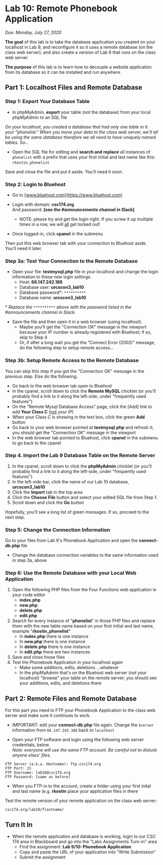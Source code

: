 # Lab 10: Remote Phonebook Application

*Due: Monday, July 27, 2020*

**The goal** of this lab is to take the database application you created on your localhost in Lab 9, and reconfigure it so it uses a remote database (on the class web server); and also create a version of Lab 9 that runs on the class web server.

**The purpose** of this lab is to learn how to decouple a website application from its database so it can be installed and run anywhere.

## Part 1: Localhost Files and Remote Database

### Step 1: Export Your Database Table

- In phpMyAdmin, **export** your table (not the database) from your local phpMyAdmin to an SQL file

*On your localhost, you created a database that had only one table in it: your "phonelist."  When you move your data to the class web server, we'll all be using the same database therefore we all need to have uniquely named tables. So...*

- Open the SQL file for editing and **search and replace** all instances of `phonelist` with a prefix that uses your first initial and last name like this: `rkostin_phonelist`

Save and close the file and put it aside. You'll need it soon.

### Step 2: Login to Bluehost

- Go to [www.bluehost.com](https://www.bluehost.com)

- Login with domain: **csc174.org**<br>And password: **[see the #announcements channel in Slack]**
  - NOTE: please try and get the login right.  If you screw it up multiple times in a row, we will <u>all</u> get locked out!

- Once logged-in, click **cpanel** in the submenu

Then put this web browser tab with your connection to Bluehost aside.  You'll need it later.

### Step 3a: Test Your Connection to the Remote Database

- Open your file: **testmysql.php** file in your localhost and change the login information to these new login settings.  
  - Host: **66.147.242.186**
  - Database user: **urcscon3_lab10**
  - Database password*: `**********`
  - Database name: **urcscon3_lab10**

\* *Replace the `**********` above with the password listed in the #announcements channel in Slack.*

- Save the file and then open it in a web browser (using localhost).
  - Maybe you'll get the "Connection OK" message in the viewport because your IP number is already registered with Bluehost; if so, skip to Step 4
  - Or, if after a long wait you get the "Connect Error (2002)" message, do the following step to setup remote access...

### Step 3b: Setup Remote Access to the Remote Database

You can skip this step if you got the "Connection OK" message in the previous step.  Else do the following.

- Go back to the web browser tab open to Bluehost
- In the cpanel, scroll down to click the **Remote MySQL** chicklet (or you'll probably find a link to it along the left-side, under "frequently used features")
- On the "Remote Mysql Database Access" page, click the [Add] link to add **Your Class C** (<u>not</u> *your IP*)
- When your Class C is showing in the text box, click the green **Add** button
- Go back to your web browser pointed at **testmysql.php** and refresh it;  you should get the "Connection OK" message in the viewport
- In the web browser tab pointed to Bluehost, click **cpanel** in the submenu to go back to the cpanel

### Step 4. Import the Lab 9 Database Table on the Remote Server

1. In the cpanel, scroll down to click the **phpMyAdmin** chicklet (or you'll probably find a link to it along the left-side, under "frequently used features")
2. In the left-side bar, click the name of our Lab 10 database, **urcscon3_lab10**
3. Click the **Import** tab in the top area
4. Click the **Choose File** button and select your edited SQL file from Step 1.
5. Scroll down and click the **Go** button

Hopefully, you'll see a long list of green messages.  If so, proceed to the next step.

### Step 5: Change the Connection Information

Go to your files from Lab 9's Phonebook Application and open the **connect-db.php** file

- Change the database connection variables to the same information used in step 3a, above

### Step 6: Use the Remote Database with your Local Web Application

1. Open the following PHP files from the Four Functions web application in your code editor
   - **index.php**
   - **new.php**
   - **delete.php**
   - **edit.php**
2. Search for every instance of "**phonelist**" in those PHP files and replace them with the new table name based on your first initial and last name, example "**rkostin_phonelist**"
   - In **index.php** there is one instance
   - In **new.php** there is one instance
   - In **delete.php** there is one instance
   - In **edit.php** there are two instances
3. Save and close those files
4. Test the Phonebook Application  in your localhost again
   - Make some additions, edits, deletions ...whatever
   - In the phpMyAdmin that's on the Bluehost web server (*not* your localhost) "browse" your table on the remote server; you should see your additions, edits, and deletions there

## Part 2: Remote Files and Remote Database

For this part you need to FTP your Phonebook Application to the class web server and make sure it continues to work.

- IMPORTANT: edit your **connect-db.php** file again. Change the `$server` information from `66.147.242.186` back to `localhost`

- Open your FTP software and login using the following web server credentials, below.<br>*Note: everyone will use the same FTP account. Be careful not to disturb anyone elses' files.*

```
FTP Server (a.k.a. Hostname): ftp.csc174.org
FTP Port: 21
FTP Username: lab10@csc174.org
FTP Password: [same as before]
```

- When you FTP-in to the account, create a folder using your first inital and last name (e.g. **rkostin** place your application files in there

Test the remote version of your remote application on the class web server: 

`csc174.org/lab10/flastname/`

## Turn It In

- When the remote application and database is working, login to our CSC 174 area in Blackboard and go into the "Labs Assignments Turn-in" area
  - Find the assignment: **Lab 9/10: Phonebook Application**
  - Copy and paste the URL of your application into "Write Submission" 
  - Submit the assignment
